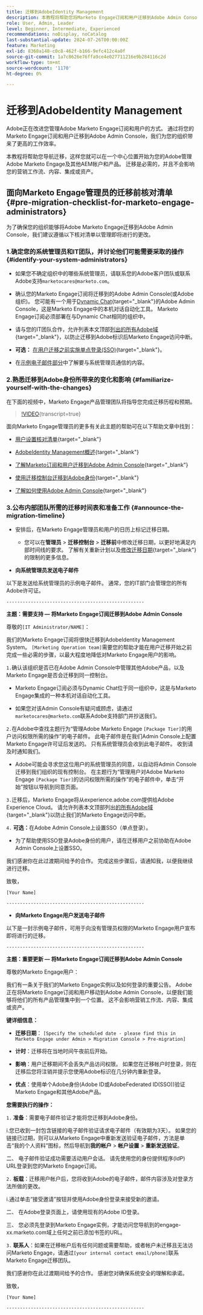 ```yaml
---
title: 迁移到AdobeIdentity Management
description: 本教程将帮助您将Marketo Engage订阅和用户迁移到Adobe Admin Console。
role: User, Admin, Leader
level: Beginner, Intermediate, Experienced
recommendations: noDisplay, noCatalog
last-substantial-update: 2024-07-26T00:00:00Z
feature: Marketing
exl-id: 8368a148-c0c8-462f-b166-9efc412c4a0f
source-git-commit: 1a7c8626e76ffa9ce4e027711216e9b284116c2d
workflow-type: tm+mt
source-wordcount: '1170'
ht-degree: 0%

---
```


# 迁移到AdobeIdentity Management

Adobe正在改进您管理Adobe Marketo Engage订阅和用户的方式。 通过将您的Marketo Engage订阅和用户迁移到Adobe Admin Console，我们为您的组织带来了更高的工作效率。

本教程将帮助您导航迁移，这样您就可以在一个中心位置开始为您的Adobe管理Adobe Marketo Engage及其他AEM帐户和产品。 迁移是必需的，并且不会影响您的营销工作流、内容、集成或资产。

## 面向Marketo Engage管理员的迁移前核对清单 {#pre-migration-checklist-for-marketo-engage-administrators}

为了确保您的组织能够将Adobe Marketo Engage迁移到Adobe Admin Console，我们建议遵循以下核对清单以管理即将进行的更改。

### 1.确定您的系统管理员和IT团队，并讨论他们可能需要采取的操作 {#identify-your-system-administrators}

* 如果您不确定组织中的哪些系统管理员，请联系您的Adobe客户团队或联系Adobe支持`marketocares@marketo.com`。

* 确认您的Marketo Engage订阅将迁移到的Adobe Admin Console(或Adobe组织)。 您可能有一个用于[Dynamic Chat](/help/dynamic-chat/dynamic-chat-overview.md){target="_blank"}的Adobe Admin Console，这是Marketo Engage中的本机对话自动化工具。 Marketo Engage订阅必须部署在与Dynamic Chat相同的组织中。

* 请与您的IT团队合作，允许列表本文顶部[列出的所有Adobe域](https://experienceleague.adobe.com/en/docs/marketo/using/getting-started/initial-setup/configure-protocols-for-marketo){target="_blank"}，以防止迁移到Adobe标识后Marketo Engage访问中断。

* **可选：** [在用户迁移之前实施单点登录(SSO)](https://experienceleague.adobe.com/en/docs/marketo/using/product-docs/administration/marketo-with-adobe-identity/subscription-and-user-migration/understanding-marketo-subscription-and-user-migration-to-the-adobe-admin-console#subscription-migration-complete){target="_blank"}。

* 在[示例电子邮件部分](#announce-the-migration-timeline)中了解要与系统管理员通信的内容。

### 2.熟悉迁移到Adobe身份所带来的变化和影响 {#familiarize-yourself-with-the-changes}

在下面的视频中，Marketo Engage产品管理团队将指导您完成迁移历程和预期。

>[!VIDEO](https://video.tv.adobe.com/v/3430920t3/?t=170/?quality=12&learn=on){transcript=true}

面向Marketo Engage管理员的更多有关此主题的帮助可在以下帮助文章中找到：

* [用户设置核对清单](https://experienceleague.adobe.com/en/docs/marketo/using/getting-started/initial-setup/user-setup){target="_blank"}

* [AdobeIdentity Management概述](https://experienceleague.adobe.com/en/docs/marketo/using/product-docs/administration/marketo-with-adobe-identity/adobe-identity-management-overview){target="_blank"}

* [了解Marketo订阅和用户迁移到Adobe Admin Console](https://experienceleague.adobe.com/en/docs/marketo/using/product-docs/administration/marketo-with-adobe-identity/subscription-and-user-migration/understanding-marketo-subscription-and-user-migration-to-the-adobe-admin-console){target="_blank"}

* [使用迁移控制台迁移到Adobe身份](https://experienceleague.adobe.com/en/docs/marketo/using/product-docs/administration/marketo-with-adobe-identity/subscription-and-user-migration/migrating-to-adobe-identity){target="_blank"}

* [了解如何使用Adobe Admin Console](https://helpx.adobe.com/cn/enterprise/using/admin-console.html){target="_blank"}

### 3.公布内部团队所需的迁移时间表和准备工作 {#announce-the-migration-timeline}

* 安排后，在Marketo Engage管理员和用户的日历上标记迁移日期。

   * 您可以在&#x200B;**管理员** > **迁移控制台** > **迁移前**&#x200B;中修改迁移日期，以更好地满足内部时间线的要求。 了解有关重新计划以及[修改迁移日期](https://experienceleague.adobe.com/en/docs/marketo/using/product-docs/administration/marketo-with-adobe-identity/subscription-and-user-migration/migrating-to-adobe-identity#pre-migration){target="_blank"}的限制的更多信息。

* **向系统管理员发送电子邮件**

以下是发送给系统管理员的示例电子邮件。 通常，您的IT部门会管理您的所有Adobe许可证。

`---------------------------------------------------`

**主题：需要支持 — 将Marketo Engage订阅迁移到Adobe Admin Console**

尊敬的`[IT Administrator/NAME]`：

我们的Marketo Engage订阅将很快迁移到AdobeIdentity Management System。 `[Marketing Operation team]`需要您的帮助才能在用户迁移开始之前完成一些必需的步骤，以最大程度地降低对Marketo Engage用户的影响。

`1.`确认该组织是否已在Adobe Admin Console中管理其他Adobe产品，以及Marketo Engage是否会迁移到同一控制台。

* Marketo Engage订阅必须与Dynamic Chat位于同一组织中，这是与Marketo Engage集成的一种本机对话自动化工具。

* 如果您对该Admin Console有疑问或顾虑，请通过`marketocares@marketo.com`联系Adobe支持部门并抄送我们。

`2.`在Adobe中查找主题行为“管理Adobe Marketo Engage `[Package Tier]`的用户访问权限所需的操作”的电子邮件。 此电子邮件是在我们Admin Console上配置Marketo Engage许可证后发送的。 只有系统管理员会收到此电子邮件。 收到请及时通知我们。

* Adobe可能会寻求您这位用户的系统管理员的同意，以自动将Admin Console迁移到我们组织的现有控制台。 在主题行为“管理用户对Adobe Marketo Engage `[Package Tier]`的访问权限所需的操作”的电子邮件中，单击“开始”按钮以导航到同意页面。

`3.`迁移后，Marketo Engage将从experience.adobe.com提供给Adobe Experience Cloud。 请允许列表本文顶部列出[的所有Adobe域](https://experienceleague.adobe.com/en/docs/marketo/using/getting-started/initial-setup/configure-protocols-for-marketo){target="_blank"}以防止我们的Marketo Engage访问中断。

`4.` **可选：**&#x200B;在Adobe Admin Console上设置SSO（单点登录）。

* 为了帮助使用SSO登录Adobe身份的用户，请在迁移用户之前协助在Adobe Admin Console上设置SSO。

我们感谢你在此过渡期间给予的合作。 完成这些步骤后，请通知我，以便我继续进行迁移。

致敬，

`[Your Name]`

`---------------------------------------------------`

* **向Marketo Engage用户发送电子邮件**

以下是一封示例电子邮件，可用于向没有管理员权限的Marketo Engage用户宣布即将进行的迁移。

`---------------------------------------------------`

**主题：重要更新 — 将Marketo Engage订阅迁移到Adobe Admin Console**

尊敬的Marketo Engage用户：

我们有一条关于我们的Marketo Engage实例以及如何登录的重要公告。 Adobe正在将Marketo Engage订阅和用户移动到Adobe Admin Console，以便我们能够将他们的所有产品管理集中到一个位置。 这不会影响营销工作流、内容、集成或资产。

**键详细信息：**

* **迁移日期**： `[Specify the scheduled date - please find this in Marketo Engage under Admin > Migration Console > Pre-migration]`

* **计时**：迁移将在当地时间午夜前后开始。

* **影响**：用户迁移期间不会丢失产品访问权限。 如果您在迁移帐户时登录，则在迁移后您将注销并提示您使用Adobe标识在几分钟内重新登录。

* **优点**：使用单个Adobe身份(Adobe ID或AdobeFederated ID(SSO))验证Marketo Engage和其他Adobe产品。

**您需要执行的操作：**

`1.` **准备**：需要电子邮件验证才能将您迁移到Adobe身份。

i.您已收到一封包含链接的电子邮件验证请求电子邮件（有效期为3天）。 如果您的链接已过期，则可以从Marketo Engage中重新发送验证电子邮件，方法是单击“我的个人资料”图标，然后导航到&#x200B;**我的帐户** > **帐户设置** > **重新发送验证**。

二、 电子邮件验证成功需要活动用户会话。 请先使用您的身份提供程序(IdP) URL登录到您的Marketo Engage订阅。

`2.` **板载**：迁移用户帐户后，您将收到Adobe的电子邮件，邮件内容涉及对登录方法所做的更改。

i.通过单击“接受邀请”按钮并使用Adobe身份登录来接受新的邀请。

二、 在Adobe登录页面上，请使用现有的Adobe ID登录。

三、 您必须先登录到Marketo Engage实例，才能访问您导航到的engage-xx.marketo.com域上任何之前已添加书签的URL。

`3.` **联系人**：如果在迁移帐户后有任何问题或需要帮助，或者帐户未迁移且无法访问Marketo Engage，请通过`[your internal contact email/phone]`联系Marketo Engage迁移团队。

我们感谢你在此过渡期间给予的合作。 感谢您对确保系统安全的理解和承诺。

致敬，

`[Your Name]`

`---------------------------------------------------`
